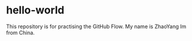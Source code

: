 # hello-world
This repository is for practising the GitHub Flow.
My name is ZhaoYang
Im from China.
